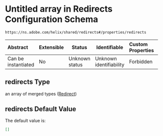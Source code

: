 # Untitled array in Redirects Configuration Schema

```txt
https://ns.adobe.com/helix/shared/redirects#/properties/redirects
```




| Abstract            | Extensible | Status         | Identifiable            | Custom Properties | Additional Properties | Access Restrictions | Defined In                                                              |
| :------------------ | ---------- | -------------- | ----------------------- | :---------------- | --------------------- | ------------------- | ----------------------------------------------------------------------- |
| Can be instantiated | No         | Unknown status | Unknown identifiability | Forbidden         | Allowed               | none                | [redirects.schema.json\*](redirects.schema.json "open original schema") |

## redirects Type

an array of merged types ([Redirect](redirects-properties-redirects-redirect.md))

## redirects Default Value

The default value is:

```json
[]
```
